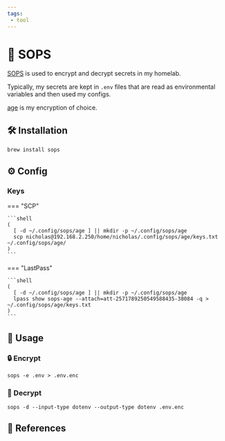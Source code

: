```yaml
---
tags:
 - tool
---
```

# :key: SOPS

[SOPS][1] is used to encrypt and decrypt secrets in my homelab.

Typically, my secrets are kept in `.env` files that are read as environmental variables and then used my configs.

[age][2] is my encryption of choice.

## :hammer_and_wrench: Installation

```shell
brew install sops
```

## :gear: Config

### Keys

=== "SCP"

    ```shell
    (
      [ -d ~/.config/sops/age ] || mkdir -p ~/.config/sops/age
      scp nicholas@192.168.2.250/home/nicholas/.config/sops/age/keys.txt ~/.config/sops/age/
    )
    ```

=== "LastPass"

    ```shell
    (
      [ -d ~/.config/sops/age ] || mkdir -p ~/.config/sops/age
      lpass show sops-age --attach=att-2571789250549588435-38084 -q > ~/.config/sops/age/keys.txt
    )
    ```

## :pencil: Usage

### :lock: Encrypt

```shell
sops -e .env > .env.enc
```

### :closed_lock_with_key: Decrypt

```shell
sops -d --input-type dotenv --output-type dotenv .env.enc
```

## :link: References

[1]: <https://getsops.io/>
[2]: <https://github.com/FiloSottile/age>
